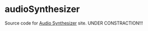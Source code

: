 # audioSynthesizer
Source code for <a href='https://anhr.github.io/audioSynthesizer/' target="_blank">Audio Synthesizer</a> site.
UNDER CONSTRACTION!!!
